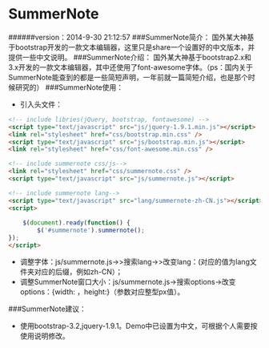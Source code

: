 SummerNote
==========
######version：2014-9-30 21:12:57
###SummerNote简介：
国外某大神基于bootstrap开发的一款文本编辑器，这里只是share一个设置好的中文版本，并提供一些中文说明。
###SummerNote介绍：
国外某大神基于bootstrap2.x和3.x开发的一款文本编辑器，其中还使用了font-awesome字体。（ps：国内关于SummerNote能查到的都是一些简短声明，一年前就一篇简短介绍，也是那个时候研究的）
###SummerNote使用：
* 引入头文件：
```html
<!-- include libries(jQuery, bootstrap, fontawesome) -->
<script type="text/javascript" src="js/jquery-1.9.1.min.js"></script> 
<link rel="stylesheet" href="css/bootstrap.min.css" />
<script type="text/javascript" src="js/bootstrap.min.js"></script>
<link rel="stylesheet" href="css/font-awesome.min.css" />

<!-- include summernote css/js-->
<link rel="stylesheet" href="css/summernote.css" />
<script type="text/javascript" src="js/summernote.js"></script>

<!-- include summernote lang-->
<script type="text/javascript" src="lang/summernote-zh-CN.js"></script>
<script>
	
	$(document).ready(function() {
  		$('#summernote').summernote();
});
</script>
```
  * 调整字体：js/summernote.js->>搜索lang->>改变lang：(对应的值为lang文件夹对应的后缀，例如zh-CN）；
  * 调整SummerNote窗口大小：js/summernote.js->搜索options->改变options：{width: ，height:}（参数对应整型px值）。

###SummerNote建议：
  * 使用bootstrap-3.2,jquery-1.9.1。Demo中已设置为中文，可根据个人需要按使用说明修改。
